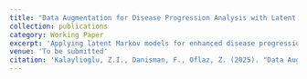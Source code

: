 ```yaml
---
title: "Data Augmentation for Disease Progression Analysis with Latent Markov Model"
collection: publications
category: Working Paper
excerpt: 'Applying latent Markov models for enhanced disease progression analysis through data augmentation.'
venue: 'To be submitted'
citation: 'Kalaylioglu, Z.I., Danisman, F., Oflaz, Z. (2025). "Data Augmentation for Disease Progression Analysis with Latent Markov Model."'
---
```


